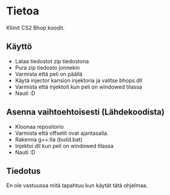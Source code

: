 # Tietoa
Kliinit CS2 Bhop koodit.

## Käyttö
- Lataa tiedostot zip tiedostona
- Pura zip tiedosto jonnekin
- Varmista että peli on päällä
- Käytä injector kansion injektoria ja valitse bhops.dll
- Varmista että injektoit kun peli on windowed tilassa
- Nauti :D

## Asenna vaihtoehtoisesti (Lähdekoodista)
- Kloonaa repositorio
- Varmista että offsetit ovat ajantasalla.
- Rakenna g++:lla (build.bat)
- Injektoi dll kun peli on windowed tilassa
- Nauti :D

## Tiedotus
En ole vastuussa mitä tapahtuu kun käytät tätä ohjelmaa.
